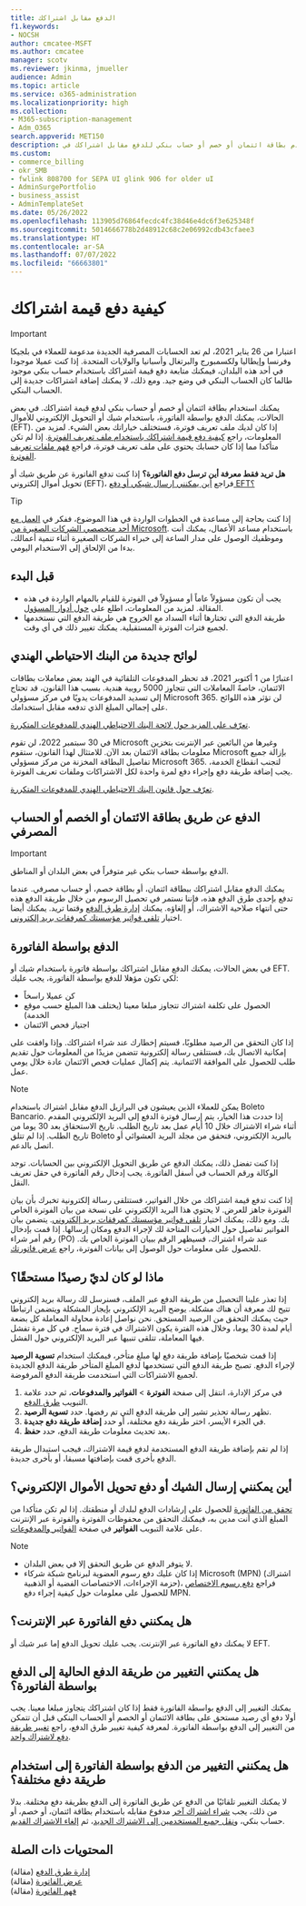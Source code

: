 ```yaml
---
title: الدفع مقابل اشتراكك
f1.keywords:
- NOCSH
author: cmcatee-MSFT
ms.author: cmcatee
manager: scotv
ms.reviewer: jkinma, jmueller
audience: Admin
ms.topic: article
ms.service: o365-administration
ms.localizationpriority: high
ms.collection:
- M365-subscription-management
- Adm_O365
search.appverid: MET150
description: استخدم بطاقة ائتمان أو خصم أو حساب بنكي للدفع مقابل اشتراكك في Microsoft 365 للأعمال، أو في بعض الحالات، يمكنك الدفع بواسطة فاتورة.
ms.custom:
- commerce_billing
- okr_SMB
- fwlink 808700 for SEPA UI glink 906 for older uI
- AdminSurgePortfolio
- business_assist
- AdminTemplateSet
ms.date: 05/26/2022
ms.openlocfilehash: 113905d76864fecdc4fc38d46e4dc6f3e625348f
ms.sourcegitcommit: 5014666778b2d48912c68c2e06992cdb43cfaee3
ms.translationtype: HT
ms.contentlocale: ar-SA
ms.lasthandoff: 07/07/2022
ms.locfileid: "66663801"
---
```

# <a name="how-to-pay-for-your-subscription"></a>كيفية دفع قيمة اشتراكك

> [!IMPORTANT]
> اعتبارا من 26 يناير 2021، لم تعد الحسابات المصرفية الجديدة مدعومة للعملاء في بلجيكا وفرنسا وإيطاليا ولكسمبورج والبرتغال وأسبانيا والولايات المتحدة. إذا كنت عميلا موجودا في أحد هذه البلدان، فيمكنك متابعة دفع قيمة اشتراكك باستخدام حساب بنكي موجود طالما كان الحساب البنكي في وضع جيد. ومع ذلك، لا يمكنك إضافة اشتراكات جديدة إلى الحساب البنكي.

يمكنك استخدام بطاقة ائتمان أو خصم أو حساب بنكي لدفع قيمة اشتراكك. في بعض الحالات، يمكنك الدفع بواسطة الفاتورة، باستخدام شيك أو التحويل الإلكتروني للأموال (EFT). إذا كان لديك ملف تعريف فوترة، فستختلف خياراتك بعض الشيء. لمزيد من المعلومات، راجع [كيفية دفع قيمة اشتراكك باستخدام ملف تعريف الفوترة](pay-for-subscription-billing-profile.md). إذا لم تكن متأكدا مما إذا كان حسابك يحتوي على ملف تعريف فوترة، فراجع [فهم ملفات تعريف الفوترة](manage-billing-profiles.md).

**هل تريد فقط معرفة أين ترسل دفع الفاتورة؟** إذا كنت تدفع الفاتورة عن طريق شيك أو تحويل أموال إلكتروني (EFT)، فراجع [أين يمكنني إرسال شيكي أو دفع EFT؟](#where-do-i-send-my-check-or-eft-payment)

> [!TIP]
> إذا كنت بحاجة إلى مساعدة في الخطوات الواردة في هذا الموضوع، ففكر في [العمل مع أحد متخصصي الشركات الصغيرة من Microsoft](https://go.microsoft.com/fwlink/?linkid=2186871). باستخدام مساعد الأعمال، يمكنك أنت وموظفيك الوصول على مدار الساعة إلى خبراء الشركات الصغيرة أثناء تنمية أعمالك، بدءا من الإلحاق إلى الاستخدام اليومي.

## <a name="before-you-begin"></a>قبل البدء

- يجب أن تكون مسؤولاً عاماً أو مسؤولاً في الفوترة للقيام بالمهام الواردة في هذه المقالة. لمزيد من المعلومات، اطلع على [حول أدوار المسؤول](../../admin/add-users/about-admin-roles.md).
- طريقة الدفع التي تختارها أثناء السداد مع الخروج هي طريقة الدفع التي نستخدمها لجميع فترات الفوترة المستقبلية. يمكنك تغيير ذلك في أي وقت.

## <a name="new-regulations-from-the-reserve-bank-of-india"></a>لوائح جديدة من البنك الاحتياطي الهندي

اعتبارًا من 1 أكتوبر 2021، قد تحظر المدفوعات التلقائية في الهند بعض معاملات بطاقات الائتمان، خاصةً المعاملات التي تتجاوز 5000 روبية هندية. بسبب هذا القانون، قد تحتاج إلى تسديد المدفوعات يدويًا في مركز مسؤولي Microsoft 365. لن تؤثر هذه اللوائح على إجمالي المبلغ الذي تدفعه مقابل استخدامك.

[تعرّف على المزيد حول لائحة البنك الاحتياطي الهندي للمدفوعات المتكررة](https://www.rbi.org.in/Scripts/NotificationUser.aspx?Id=11668&Mode=0).

في 30 سبتمبر 2022، لن تقوم Microsoft وغيرها من البائعين عبر الإنترنت بتخزين معلومات بطاقة الائتمان بعد الآن. للامتثال لهذا القانون، ستقوم Microsoft بإزالة جميع تفاصيل البطاقة المخزنة من مركز مسؤولي Microsoft 365. لتجنب انقطاع الخدمة، يجب إضافة طريقة دفع وإجراء دفع لمرة واحدة لكل الاشتراكات وملفات تعريف الفوترة.

[تعرّف حول قانون البنك الاحتياطي الهندي للمدفوعات المتكررة](https://www.rbi.org.in/Scripts/NotificationUser.aspx?Id=12211).

## <a name="paying-by-credit-or-debit-card-or-bank-account"></a>الدفع عن طريق بطاقة الائتمان أو الخصم أو الحساب المصرفي

> [!IMPORTANT]
> الدفع بواسطة حساب بنكي غير متوفراً في بعض البلدان أو المناطق.

يمكنك الدفع مقابل اشتراكك ببطاقة ائتمان، أو بطاقة خصم، أو حساب مصرفي. عندما تدفع بإحدى طرق الدفع هذه، فإننا نستمر في تحصيل الرسوم من خلال طريقة الدفع هذه حتى انتهاء صلاحية الاشتراك، أو إلغاؤه. يمكنك [إدارة طرق الدفع](manage-payment-methods.md) وقتما تريد. يمكنك أيضا اختيار [تلقي فواتير مؤسستك كمرفقات بريد إلكتروني](manage-billing-notifications.md#receive-your-organizations-invoices-as-email-attachments).

## <a name="paying-by-invoice"></a>الدفع بواسطة الفاتورة

في بعض الحالات، يمكنك الدفع مقابل اشتراكك بواسطة فاتورة باستخدام شيك أو EFT. لكي تكون مؤهلا للدفع بواسطة الفاتورة، يجب عليك:

- كن عميلا راسخاً
- الحصول على تكلفة اشتراك تتجاوز مبلغا معينا (يختلف هذا المبلغ حسب موقع الخدمة)
- اجتياز فحص الائتمان

إذا كان التحقق من الرصيد مطلوبًا، فسيتم إخطارك عند شراء اشتراكك. وإذا وافقت على إمكانية الاتصال بك، فستتلقى رسالة إلكترونية تتضمن مزيدًا من المعلومات حول تقديم طلب للحصول على الموافقة الائتمانية. يتم إكمال عمليات فحص الائتمان عادة خلال يومي عمل.

> [!NOTE]
> يمكن للعملاء الذين يعيشون في البرازيل الدفع مقابل اشتراك باستخدام Boleto Bancario. إذا حددت هذا الخيار، يتم إرسال فوترة الدفع إلى البريد الإلكتروني المقدم أثناء شراء الاشتراك خلال 10 أيام عمل بعد تاريخ الطلب. تاريخ الاستحقاق بعد 30 يوما من تاريخ الطلب. إذا لم تتلق Boleto بالبريد الإلكتروني، فتحقق من مجلد البريد العشوائي أو اتصل بالدعم.
>
> إذا كنت تفضل ذلك، يمكنك الدفع عن طريق التحويل الإلكتروني بين الحسابات. توجد الوكالة ورقم الحساب في أسفل الفاتورة. يجب إدخال رقم الفاتورة في حقل تعريف النقل.

إذا كنت تدفع قيمة اشتراكك من خلال الفواتير، فستتلقى رسالة إلكترونية تخبرك بأن بيان الفوترة جاهز للعرض. لا يحتوي هذا البريد الإلكتروني على نسخة من بيان الفوترة الخاص بك. ومع ذلك، يمكنك اختيار [تلقي فواتير مؤسستك كمرفقات بريد إلكتروني](manage-billing-notifications.md#receive-your-organizations-invoices-as-email-attachments). يتضمن بيان الفواتير تفاصيل حول الخيارات المتاحة لك لإجراء الدفع ومكان إرسالها. إذا قمت بإدخال رقم أمر شراء (PO) عند شراء اشتراك، فسيظهر الرقم ببيان الفوترة الخاص بك. للحصول على معلومات حول الوصول إلى بيانات الفوترة، راجع [عرض فاتورتك](view-your-bill-or-invoice.md).

## <a name="what-if-i-have-an-outstanding-balance"></a>ماذا لو كان لديّ رصيدًا مستحقًا؟

إذا تعذر علينا التحصيل من طريقة الدفع عبر الملف، فسنرسل لك رسالة بريد إلكتروني تتيح لك معرفة أن هناك مشكلة. يوضح البريد الإلكتروني بإيجاز المشكلة ويتضمن ارتباطا حيث يمكنك التحقق من الرصيد المستحق. نحن نواصل إعادة محاولة المعاملة كل بضعة أيام لمدة 30 يوما، وخلال هذه الفترة يكون الاشتراك في فترة سماح. في كل مرة تفشل فيها المعاملة، تتلقى تنبيها عبر البريد الإلكتروني حول الفشل.

إذا قمت شخصيًا بإضافة طريقة دفع لها مبلغ متأخر، فيمكنك استخدام **تسوية الرصيد** لإجراء الدفع. تصبح طريقة الدفع التي تستخدمها لدفع المبلغ المتأخر طريقة الدفع الجديدة لجميع الاشتراكات التي استخدمت طريقة الدفع المرفوضة.

1. في مركز الإدارة، انتقل إلى صفحة **الفوترة** > **الفواتير والمدفوعات**، ثم حدد علامة التبويب <a href="https://go.microsoft.com/fwlink/p/?linkid=2018806" target="_blank">طرق الدفع</a>.
1. تظهر رسالة تحذير تشير إلى طريقة الدفع التي تم رفضها. حدد **تسوية الرصيد**.
1. في الجزء الأيسر، اختر طريقة دفع مختلفة، أو حدد **إضافة طريقة دفع جديدة**.
1. بعد تحديث معلومات طريقة الدفع، حدد **حفظ**.

إذا لم تقم بإضافة طريقة الدفع المستخدمة لدفع قيمة الاشتراك، فيجب استبدال طريقة الدفع بأخرى قمت بإضافتها مسبقا، أو بأخرى جديدة.

## <a name="where-do-i-send-my-check-or-eft-payment"></a>أين يمكنني إرسال الشيك أو دفع تحويل الأموال الإلكتروني؟

[تحقق من الفاتورة](view-your-bill-or-invoice.md) للحصول على إرشادات الدفع لبلدك أو منطقتك. إذا لم تكن متأكدا من المبلغ الذي أنت مدين به، فيمكنك التحقق من محفوظات الفوترة والفوترة عبر الإنترنت على علامة التبويب **الفواتير** في صفحة <a href="https://go.microsoft.com/fwlink/p/?linkid=2102895" target="_blank">الفواتير والمدفوعات</a>.

> [!NOTE]
> - لا يتوفر الدفع عن طريق التحقق إلا في بعض البلدان.
> - إذا كان عليك دفع رسوم العضوية لبرنامج شبكة شركاء Microsoft (MPN) (اشتراك حزمة الإجراءات، الاختصاصات الفضية أو الذهبية)، فراجع [دفع رسوم الاختصاص](/partner-center/mpn-pay-fee-silver-gold-competency?tabs=workspaces-view) للحصول على معلومات حول كيفية إجراء دفع MPN.

## <a name="can-i-pay-my-invoice-online"></a>هل يمكنني دفع الفاتورة عبر الإنترنت؟

لا يمكنك دفع الفاتورة عبر الإنترنت. يجب عليك تحويل الدفع إما عبر شيك أو EFT.

## <a name="can-i-change-from-my-current-payment-method-to-paying-by-invoice"></a>هل يمكنني التغيير من طريقة الدفع الحالية إلى الدفع بواسطة الفاتورة؟

يمكنك التغيير إلى الدفع بواسطة الفاتورة فقط إذا كان اشتراكك يتجاوز مبلغا معينا. يجب أولا دفع أي رصيد مستحق على بطاقة الائتمان أو الخصم أو الحساب البنكي قبل أن تتمكن من التغيير إلى الدفع بواسطة الفاتورة. لمعرفة كيفية تغيير طرق الدفع، راجع [تغيير طريقة دفع لاشتراك واحد](manage-payment-methods.md#change-a-payment-method-for-a-single-subscription).

## <a name="can-i-change-from-paying-by-invoice-to-using-a-different-payment-method"></a>هل يمكنني التغيير من الدفع بواسطة الفاتورة إلى استخدام طريقة دفع مختلفة؟

لا يمكنك التغيير تلقائيًا من الدفع عن طريق الفاتورة إلى الدفع بطريقة دفع مختلفة. بدلا من ذلك، يجب [شراء اشتراك آخر](../try-or-buy-microsoft-365.md#buy-a-different-subscription) مدفوع مقابله باستخدام بطاقة ائتمان، أو خصم، أو حساب بنكي، و[نقل جميع المستخدمين إلى الاشتراك الجديد](../subscriptions/move-users-different-subscription.md)، ثم [إلغاء الاشتراك القديم](../subscriptions/cancel-your-subscription.md).

## <a name="related-content"></a>المحتويات ذات الصلة

[إدارة طرق الدفع](manage-payment-methods.md) (مقالة)\
[عرض الفاتورة](view-your-bill-or-invoice.md) (مقالة)\
[فهم الفاتورة](understand-your-invoice2.md) (مقالة)
